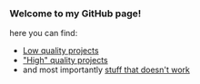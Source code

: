 ### Welcome to my GitHub page!

here you can find:
- [Low quality projects](https://github.com/PieVieRo/LOLCODE-calculator)
- ["High" quality projects](https://github.com/PieVieRo/Jejabot)
- and most importantly [stuff that doesn't work](https://github.com/PieVieRo/calculator-or-something)
